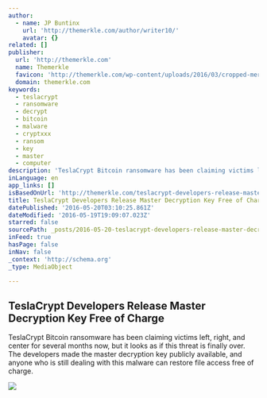 ```yaml
---
author:
  - name: JP Buntinx
    url: 'http://themerkle.com/author/writer10/'
    avatar: {}
related: []
publisher:
  url: 'http://themerkle.com'
  name: Themerkle
  favicon: 'http://themerkle.com/wp-content/uploads/2016/03/cropped-merkle-white-1-192x192.png'
  domain: themerkle.com
keywords:
  - teslacrypt
  - ransomware
  - decrypt
  - bitcoin
  - malware
  - cryptxxx
  - ransom
  - key
  - master
  - computer
description: 'TeslaCrypt Bitcoin ransomware has been claiming victims left, right, and center for several months now, but it looks as if this threat is finally over. The developers made the master decryption key publicly available, and anyone who is still dealing with this malware can restore file access free of charge.'
inLanguage: en
app_links: []
isBasedOnUrl: 'http://themerkle.com/teslacrypt-developers-release-master-decryption-key-free-of-charge/'
title: TeslaCrypt Developers Release Master Decryption Key Free of Charge
datePublished: '2016-05-20T03:10:25.861Z'
dateModified: '2016-05-19T19:09:07.023Z'
starred: false
sourcePath: _posts/2016-05-20-teslacrypt-developers-release-master-decryption-key-free-of.md
inFeed: true
hasPage: false
inNav: false
_context: 'http://schema.org'
_type: MediaObject

---
```

<article style=""><h1>TeslaCrypt Developers Release Master Decryption Key Free of Charge</h1><p>TeslaCrypt Bitcoin ransomware has been claiming victims left, right, and center for several months now, but it looks as if this threat is finally over. The developers made the master decryption key publicly available, and anyone who is still dealing with this malware can restore file access free of charge.</p><img src="http://themerkle.com/wp-content/uploads/2016/05/shutterstock_258561530-300x300.jpg" /></article>